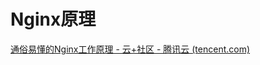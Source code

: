 # Nginx原理  

[通俗易懂的Nginx工作原理 - 云+社区 - 腾讯云 (tencent.com)](https://cloud.tencent.com/developer/article/1427219)

##

